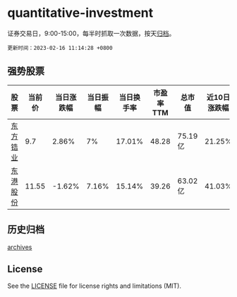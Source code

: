 # quantitative-investment

证券交易日，9:00-15:00，每半时抓取一次数据，按天[归档](archives)。

`更新时间：2023-02-16 11:14:28 +0800`

## 强势股票

|股票|当前价|当日涨跌幅|当日振幅|当日换手率|市盈率TTM|总市值|近10日涨跌幅|
|----|----|----|----|----|----|----|----|
|[东方锆业](https://xueqiu.com/S/SZ002167)|9.7|2.86%|7%|17.01%|48.28|75.19亿|21.25%|
|[东港股份](https://xueqiu.com/S/SZ002117)|11.55|-1.62%|7.16%|15.14%|39.26|63.02亿|41.03%|

## 历史归档

[archives](archives)

## License

See the [LICENSE](LICENSE) file for license rights and limitations (MIT).